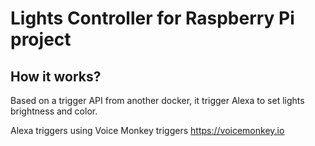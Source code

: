 # Lights Controller for Raspberry Pi project

## How it works?

Based on a trigger API from another docker, it trigger Alexa to set lights brightness and color.

Alexa triggers using Voice Monkey triggers https://voicemonkey.io

